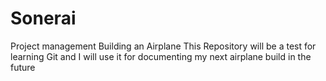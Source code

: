 # Sonerai
Project management Building an Airplane
This Repository will be a test for learning Git and I will use it for documenting my next airplane build in the future
